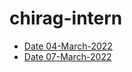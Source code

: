 # chirag-intern
- [Date 04-March-2022](https://github.com/sp18-interns/chirag-intern/tree/main/04-March-2022)
- [Date 07-March-2022](https://github.com/sp18-interns/chirag-intern/tree/main/07-March-2022)
